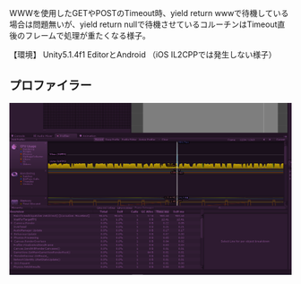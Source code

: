 WWWを使用したGETやPOSTのTimeout時、yield return wwwで待機している場合は問題無いが、yield return nullで待機させているコルーチンはTimeout直後のフレームで処理が重たくなる様子。

【環境】
Unity5.1.4f1 EditorとAndroid
（iOS IL2CPPでは発生しない様子）

## プロファイラー

![プロファイラー](https://raw.githubusercontent.com/kiyoaki/UniRx-Timeout-WWW-Performance-Issue/master/Images/Profiler.PNG "プロファイラー")

